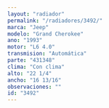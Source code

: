 ```yaml
---
layout: "radiador"
permalink: "/radiadores/3492/"
marca: "Jeep"
modelo: "Grand Cherokee"
ano: "1993"
motor: "L6 4.0"
transmision: "Automática"
parte: "431348"
clima: "Con clima"
alto: "22 1/4"
ancho: "16 13/16"
observaciones: ""
id: "3492"
---
```


